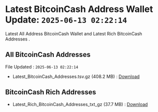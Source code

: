 # Latest BitcoinCash Address Wallet Update: `2025-06-13 02:22:14`

Latest All Address BitcoinCash Wallet and Latest Rich BitcoinCash Addresses .

## All BitcoinCash Addresses

File Updated : `2025-06-13 02:22:14`

- Latest_BitcoinCash_Addresses.tsv.gz (408.2 MB) : [Download](https://github.com/Pymmdrza/Rich-Address-Wallet/releases/tag/BitcoinCash)

## BitcoinCash Rich Addresses

- Latest_Rich_BitcoinCash_Addresses_txt_gz (37.7 MB) : [Download](https://github.com/Pymmdrza/Rich-Address-Wallet/releases/tag/BitcoinCash)
